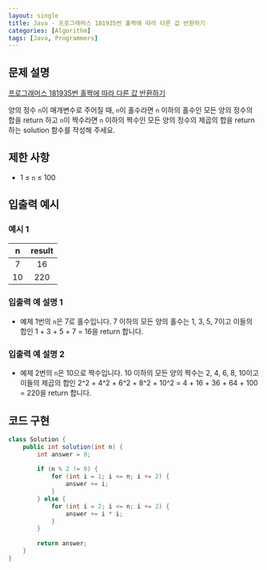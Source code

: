 ```yaml
---
layout: single
title: Java - 프로그래머스 181935번 홀짝에 따라 다른 값 반환하기
categories: [Algorithm]
tags: [Java, Programmers]
---
```


## 문제 설명
[프로그래머스 181935번 홀짝에 따라 다른 값 반환하기](https://school.programmers.co.kr/learn/courses/30/lessons/181935?language=java)

양의 정수 `n`이 매개변수로 주어질 때, `n`이 홀수라면 `n` 이하의 홀수인 모든 양의 정수의 합을 return 하고 `n`이 짝수라면 `n` 이하의 짝수인 모든 양의 정수의 제곱의 합을 return 하는 solution 함수를 작성해 주세요.

## 제한 사항
- 1 ≤ `n` ≤ 100

## 입출력 예시

### 예시 1

| n | result |
|:-:|:------:|
| 7 |   16    |
| 10 |   220    |

### 입출력 예 설명 1

* 예제 1번의 `n`은 7로 홀수입니다. 7 이하의 모든 양의 홀수는 1, 3, 5, 7이고 이들의 합인 1 + 3 + 5 + 7 = 16을 return 합니다.

### 입출력 예 설명 2

* 예제 2번의 `n`은 10으로 짝수입니다. 10 이하의 모든 양의 짝수는 2, 4, 6, 8, 10이고 이들의 제곱의 합인 2^2 + 4^2 + 6^2 + 8^2 + 10^2 = 4 + 16 + 36 + 64 + 100 = 220을 return 합니다.

## 코드 구현

```java
class Solution {
    public int solution(int n) {
        int answer = 0;
        
        if (n % 2 != 0) {
            for (int i = 1; i <= n; i += 2) {
                answer += i;
            }
        } else {
            for (int i = 2; i <= n; i += 2) {
                answer += i * i;
            }
        }
        
        return answer;
    }
}
```